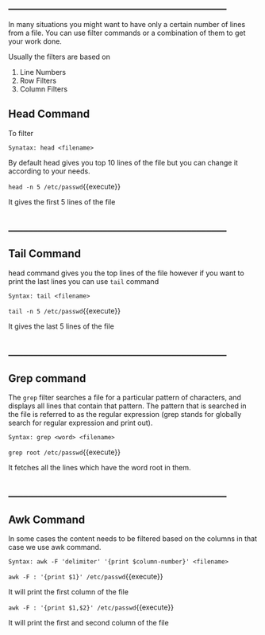 ## ____________________________________________

In many situations you might want to have only a certain number of lines from a file. You can use filter commands or a combination of them to get your work done.

Usually the filters are based on 

  1. Line Numbers
  2. Row Filters
  3. Column Filters

## Head Command

To filter 


`Synatax: head <filename>`

 By default head gives you top 10 lines of the file but you can change it according to your needs.


`head -n 5 /etc/passwd`{{execute}} 

It gives the first 5 lines of the file

## ____________________________________________

## Tail Command

head command gives you the top lines of the file however if you want to print the last lines you can use `tail` command

`Syntax: tail <filename>`

`tail -n 5 /etc/passwd`{{execute}} 

It gives the last 5 lines of the file

## ____________________________________________

## Grep command

The `grep` filter searches a file for a particular pattern of characters, and displays all lines that contain that pattern. The pattern that is searched in the file is referred to as the regular expression (grep stands for globally search for regular expression and print out).

`Syntax: grep <word> <filename>`

`grep root /etc/passwd`{{execute}} 

It fetches all the lines which have the word root in them.

## ____________________________________________

## Awk Command

In some cases the content needs to be filtered based on the columns in that case we use awk command.

`Syntax: awk -F 'delimiter' '{print $column-number}' <filename>`

`awk -F : '{print $1}' /etc/passwd`{{execute}} 

It will print the first column of the file

`awk -F : '{print $1,$2}' /etc/passwd`{{execute}} 

It will print the first and second column of the file



